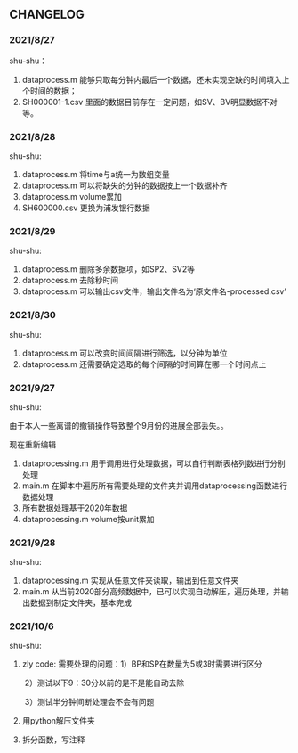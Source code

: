 ## CHANGELOG

### 2021/8/27

shu-shu：

1. dataprocess.m 能够只取每分钟内最后一个数据，还未实现空缺的时间填入上个时间的数据；
2. SH000001-1.csv 里面的数据目前存在一定问题，如SV、BV明显数据不对等。

### 2021/8/28

shu-shu:

1. dataprocess.m 将time与a统一为数组变量
2. dataprocess.m 可以将缺失的分钟的数据按上一个数据补齐
3. dataprocess.m volume累加
4. SH600000.csv 更换为浦发银行数据

### 2021/8/29

shu-shu:

1. dataprocess.m 删除多余数据项，如SP2、SV2等
2. dataprocess.m 去除秒时间
3. dataprocess.m 可以输出csv文件，输出文件名为‘原文件名-processed.csv’

### 2021/8/30

shu-shu:

1. dataprocess.m 可以改变时间间隔进行筛选，以分钟为单位
2. dataprocess.m 还需要确定选取的每个间隔的时间算在哪一个时间点上

### 2021/9/27

shu-shu:

由于本人一些离谱的撤销操作导致整个9月份的进展全部丢失。。

现在重新编辑

1. dataprocessing.m 用于调用进行处理数据，可以自行判断表格列数进行分别处理
2. main.m 在脚本中遍历所有需要处理的文件夹并调用dataprocessing函数进行数据处理
3. 所有数据处理基于2020年数据
4. dataprocessing.m volume按unit累加

### 2021/9/28

shu-shu:

1. dataprocessing.m 实现从任意文件夹读取，输出到任意文件夹
2. main.m 从当前2020部分高频数据中，已可以实现自动解压，遍历处理，并输出数据到制定文件夹，基本完成

### 2021/10/6

shu-shu:

1. zly code: 需要处理的问题：1）BP和SP在数量为5或3时需要进行区分

   ​											   2）测试以下9：30分以前的是不是能自动去除

   ​                                               3）测试半分钟间断处理会不会有问题

2. 用python解压文件夹

3. 拆分函数，写注释

